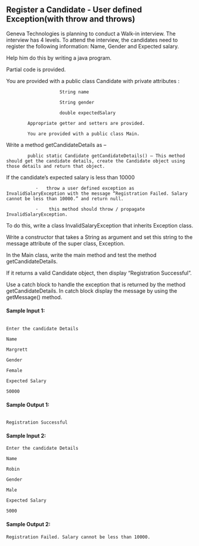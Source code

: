 ## Register a Candidate - User defined Exception(with throw and throws)
Geneva Technologies is planning to conduct a Walk-in interview. The interview has 4 levels. To attend the interview, the candidates need to register the following information:
Name, Gender and Expected salary.

Help him do this by writing a java program.

Partial code is provided.

You are provided with a public class Candidate with private attributes :

                        String name

                        String gender

                        double expectedSalary

            Appropriate getter and setters are provided.

            You are provided with a public class Main.

Write a method getCandidateDetails as –

            public static Candidate getCandidateDetails() – This method should get the candidate details, create the Candidate object using those details and return that object.

If the candidate’s expected salary is less than 10000

               ·   throw a user defined exception as InvalidSalaryException with the message “Registration Failed. Salary cannot be less than 10000.” and return null.

               ·    this method should throw / propagate InvalidSalaryException.



To do this, write a class InvalidSalaryException that inherits Exception class.

Write a constructor that takes a String as argument and set this string to the message attribute of the super class, Exception.

In the Main class, write the main method and test the method getCandidateDetails.

If it returns a valid Candidate object, then  display  “Registration Successful”.

Use a catch block to handle the exception that is returned by the method getCandidateDetails. In catch block display the message by using the getMessage() method.

#### Sample Input 1:
```

Enter the candidate Details

Name

Margrett

Gender

Female

Expected Salary

50000
```



#### Sample Output 1:
```

Registration Successful
```



#### Sample Input 2:
```
Enter the candidate Details

Name

Robin

Gender

Male

Expected Salary

5000
```

#### Sample Output 2:
```
Registration Failed. Salary cannot be less than 10000.  
```
  